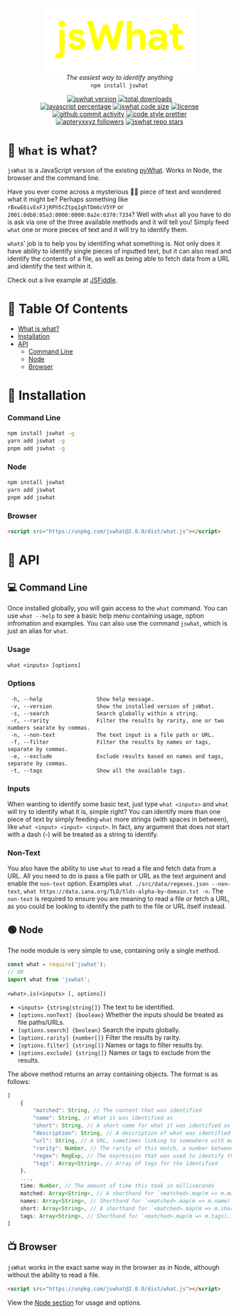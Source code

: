 <p align="center">
    <img alt="jsWhat" src=".github/logo.png"><br>
    <i>The easiest way to identify anything</i><br>
    <code>npm install jswhat</code>
</p>

<p align="center">
    <a href="https://github.com/apteryxxyz/jswhat/"><img alt="jswhat version" src="https://img.shields.io/badge/version-2.0.0-red"></a>
    <a href="https://npmjs.com/package/jswhat"><img alt="total downloads" src="https://img.shields.io/npm/dt/jswhat"></a>
    <!--<a href="https://npmjs.com/package/jswhat"><img alt="node version" src="https://img.shields.io/badge/node-10.0.0-lime"></a>
    <br>
    <a href="https://www.w3schools.com/js/js_es5.asp"><img alt="chrome version" src="https://img.shields.io/badge/chrome-23-yellow"></a>
    <a href="https://www.w3schools.com/js/js_es5.asp"><img alt="IE version" src="https://img.shields.io/badge/IE-10-blue"></a>
    <a href="https://www.w3schools.com/js/js_es5.asp"><img alt="edge version" src="https://img.shields.io/badge/edge-12-teal"></a>
    <a href="https://www.w3schools.com/js/js_es5.asp"><img alt="firefox version" src="https://img.shields.io/badge/firefox-21-orange"></a>
    <a href="https://www.w3schools.com/js/js_es5.asp"><img alt="safari version" src="https://img.shields.io/badge/safari-6-lightblue"></a>
    <a href="https://www.w3schools.com/js/js_es5.asp"><img alt="opera version" src="https://img.shields.io/badge/opera-15-red"></a>-->
    <br>
    <a href="https://github.com/apteryxxyz/jswhat/"><img alt="javascript percentage" src="https://img.shields.io/github/languages/top/apteryxxyz/jswhat"></a>
    <a href="https://bundlephobia.com/package/jswhat"><img alt="jswhat code size" src="https://img.shields.io/bundlephobia/minzip/jswhat?label=code%20size"></a>
    <a href="https://github.com/apteryxxyz/jswhat/blob/main/LICENSE"><img alt="license" src="https://img.shields.io/npm/l/jswhat"></a>
    <br>
    <a href="https://github.com/apteryxxyz/jswhat/"><img alt="github commit activity" src="https://img.shields.io/github/commit-activity/m/apteryxxyz/jswhat"></a>
    <a href="https://prettier.io/"><img alt="code style prettier" src="https://img.shields.io/badge/code_style-prettier-ff69b4"></a>
    <br>
    <a href="https://github.com/apteryxxyz"><img alt="apteryxxyz followers" src="https://img.shields.io/github/followers/apteryxxyz?style=social"></a>
    <a href="https://github.com/apteryxxyz/jswhat"><img alt="jswhat repo stars" src="https://img.shields.io/github/stars/apteryxxyz/jswhat?style=social"></a>
</p>

# 🤔 `What` is what?

`jsWhat` is a JavaScript version of the existing [pyWhat](https://github.com/bee-san/pyWhat). Works in Node, the browser and the command line.

Have you ever come across a mysterious 🧙‍♂️ piece of text and wondered what it might be? Perhaps something like `rBxwE6ivExFJjRPh5cZtpq1ghTDm6cV5YP` or `2001:0db8:85a3:0000:0000:8a2e:0370:7334`?
Well with `what` all you have to do is ask via one of the three available methods and it will tell you! Simply feed `what` one or more pieces of text and it will try to identify them.

`what`s' job is to help you by identifing what something is. Not only does it have ability to identify single pieces of inputted text, but it can also read and identify the contents of a file, as well as being able to fetch data from a URL and identify the text within it.

Check out a live example at [JSFiddle](https://jsfiddle.net/p4rzL10s/).

# 🏓 Table Of Contents

- [What is what?](-#what-is-what)
- [Installation](#-installation)
- [API](#-api)
  - [Command Line](#-command-line)
  - [Node](#-node)
  - [Browser](#-browser)

# 📩 Installation

### Command Line

```bash
npm install jswhat -g
yarn add jswhat -g
pnpm add jswhat -g
```

### Node

```bash
npm install jswhat
yarn add jswhat
pnpm add jswhat
```

### Browser

```html
<script src="https://unpkg.com/jswhat@2.0.0/dist/what.js"></script>
```

# 🍕 API

## 💻 Command Line

Once installed globally, you will gain access to the `what` command. You can use `what --help` to see a basic help menu containing usage, option infromation and examples. You can also use the command `jswhat`, which is just an alias for `what`.

### Usage

`what <inputs> [options]`

### Options

```
 -h, --help                 Show help message.
 -v, --version              Show the installed version of jsWhat.
 -s, --search               Search globally within a string.
 -r, --rarity               Filter the results by rarity, one or two numbers searate by commas.
 -n, --non-text             The text input is a file path or URL.
 -f, --filter               Filter the results by names or tags, separate by commas.
 -e, --exclude              Exclude results based on names and tags, separate by commas.
 -t, --tags                 Show all the available tags.
```

### Inputs

When wanting to identify some basic text, just type `what <inputs>` and `what` will try to identify what it is, simple right?
You can identify more than one piece of text by simply feeding `what` more strings (with spaces in between), like `what <input> <input> <input>`. In fact, any argument that does not start with a dash (-) will be treated as a string to identify.

### Non-Text

You also have the ability to use `what` to read a file and fetch data from a URL. All you need to do is pass a file path or URL as the text argument and enable the `non-text` option. Examples `what ./src/data/regexes.json --non-text`, `what https://data.iana.org/TLD/tlds-alpha-by-domain.txt -n`.
The `non-text` is required to ensure you are meaning to read a file or fetch a URL, as you could be looking to identify the path to the file or URL itself instead.

## 🟢 Node

The node module is very simple to use, containing only a single method.

```js
const what = require('jswhat');
// OR
import what from 'jswhat';
```

`<what>.is(<inputs> [, options])`

- `<inputs> {string|string[]}` The text to be identified.
- `[options.nonText] {boolean}` Whether the inputs should be treated as file paths/URLs.
- `[options.search] {boolean}` Search the inputs globally.
- `[options.rarity] {number[]}` Filter the results by rarity.
- `[options.filter] {string[]}` Names or tags to filter results by.
- `[options.exclude] {string[]}` Names or tags to exclude from the results.

The above method returns an array containing objects. The format is as follows:

```js
[
    {
        "matched": String, // The content that was identified
        "name": String, // What it was identified as
        "short": String, // A short name for what it was identified as
        "description": String, // A description of what was identified
        "url": String, // A URL, sometimes linking to somewhere with more information
        "rarity": Number, // The rarity of this match, a number between 0 and 1
        "regex": RegExp, // The expression that was used to identify the matched
        "tags": Array<String>, // Array of tags for the identified
    },
    ...,
    time: Number, // The amount of time this took in milliseconds
    matched: Array<String>, // A shorthand for `<matched>.map(m => m.matched)`
    names: Array<String>, // Shorthand for `<matched>.map(m => m.name)`
    short: Array<String>, // A shorthand for `<matched>.map(m => m.short)`
    tags: Array<String>, // Shorthand for `<matched>.map(m => m.tags).flat().filter((m, i, s) => s.indexOf(m) === i)`
]
```

## 📺 Browser

`jsWhat` works in the exact same way in the browser as in Node, although without the ability to read a file.

```html
<script src="https://unpkg.com/jswhat@2.0.0/dist/what.js"></script>
```

View the [Node section](#-node) for usage and options.
